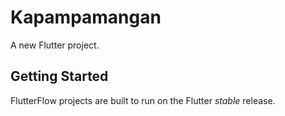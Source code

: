 # Kapampamangan

A new Flutter project.

## Getting Started

FlutterFlow projects are built to run on the Flutter _stable_ release.
